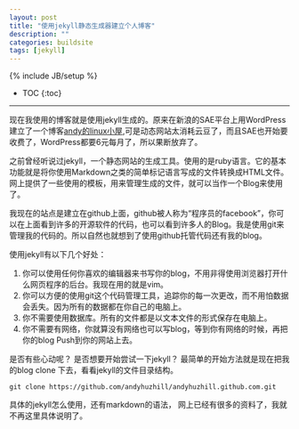 ```yaml
---
layout: post
title: "使用jekyll静态生成器建立个人博客"
description: ""
categories: buildsite
tags: [jekyll]
---
```

{% include JB/setup %}
* TOC
{:toc}
<hr/>

现在我使用的博客就是使用jekyll生成的。原来在新浪的SAE平台上用WordPress建立了一个博客[andy的linux小屋](http://andylinux.sinaapp.com),可是动态网站太消耗云豆了，而且SAE也开始要收费了，WordPress都要6元每月了，所以果断放弃了。

之前曾经听说过jekyll，一个静态网站的生成工具。使用的是ruby语言。它的基本功能就是将你使用Markdown之类的简单标记语言写成的文件转换成HTML文件。网上提供了一些使用的模板，用来管理生成的文件，就可以当作一个Blog来使用了。

我现在的站点是建立在github上面，github被人称为“程序员的facebook”，你可以在上面看到许多的开源软件的代码，也可以看到许多人的Blog。我是使用git来管理我的代码的。所以自然也就想到了使用github托管代码还有我的blog。

使用jekyll有以下几个好处：

1. 你可以使用任何你喜欢的编辑器来书写你的blog，不用非得使用浏览器打开什么网页程序的后台。我现在用的就是vim。
2. 你可以方便的使用git这个代码管理工具，追踪你的每一次更改，而不用怕数据会丢失。因为所有的数据都在你自己的电脑上。
3. 你不需要使用数据库。所有的文件都是以文本文件的形式保存在电脑上。
4. 你不需要有网络，你就算没有网络也可以写blog，等到你有网络的时候，再把你的blog Push到你的网站上去。

是否有些心动呢？ 是否想要开始尝试一下jekyll？ 最简单的开始方法就是现在把我的blog clone 下去，看看jekyll的文件目录结构。

    git clone https://github.com/andyhuzhill/andyhuzhill.github.com.git

具体的jekyll怎么使用，还有markdown的语法， 网上已经有很多的资料了，我就不再这里具体说明了。


